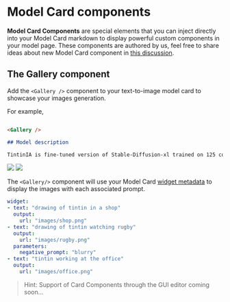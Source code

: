 # Model Card components

**Model Card Components** are special elements that you can inject directly into your Model Card markdown to display powerful custom components in your model page. These components are authored by us, feel free to share ideas about new Model Card component in [this discussion](https://huggingface.co/spaces/huggingface/HuggingDiscussions/discussions/17).

## The Gallery component

Add the `<Gallery />` component to your text-to-image model card to showcase your images generation.

For example, 
```md

<Gallery />

## Model description

TintinIA is fine-tuned version of Stable-Diffusion-xl trained on 125 comics panels from Tintin album. 

```


<div class="flex justify-center">
<img class="block dark:hidden" src="https://huggingface.co/datasets/huggingface/documentation-images/resolve/main/hub/models-gallery.png"/>
<img class="hidden dark:block" src="https://huggingface.co/datasets/huggingface/documentation-images/resolve/main/hub/models-gallery-dark.png"/>
</div>

The `<Gallery/>` component will use your Model Card [widget metadata](/docs/hub/models-widgets-examples#text-to-image) to display the images with each associated prompt. 

```yaml
widget:
- text: "drawing of tintin in a shop"
  output:
    url: "images/shop.png"
- text: "drawing of tintin watching rugby"
  output:
    url: "images/rugby.png"
  parameters:
    negative_prompt: "blurry"
- text: "tintin working at the office"
  output:
    url: "images/office.png"
```

> Hint: Support of Card Components through the GUI editor coming soon... 
